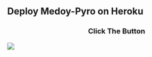 ## Deploy Medoy-Pyro on Heroku
<h3 align="center">Click The Button</h3>
<a href="[https://dashboard.heroku.com/new?button-url=https%3A%2F%2Fgithub.com%2Marszyygreat%2FMedoy-Pyro&template=https%3A%2F%2Fgithub.com%2Marszyygreat%2FMedoy-Pyro](https://dashboard.heroku.com/new?template=https://github.com/Marszyygreat/Medoy-Pyro)https://dashboard.heroku.com/new?template=https://github.com/Marszyygreat/Medoy-Pyro"><img src="https://www.herokucdn.com/deploy/button.svg"></a>
</div>
